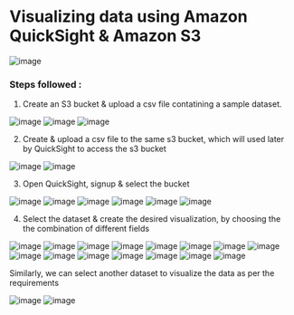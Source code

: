 # Visualizing data using Amazon QuickSight & Amazon S3

![image](https://github.com/rnainani/AWSPracticeProjects/assets/25031921/6f1d3bd0-55ab-42c4-8221-d8ade0e2ed77)


### Steps followed :

1) Create an S3 bucket & upload a csv file contatining a sample dataset.

![image](https://github.com/rnainani/AWSPracticeProjects/assets/25031921/74285b86-7938-4f9e-8425-31791e6656f8)
![image](https://github.com/rnainani/AWSPracticeProjects/assets/25031921/d0fb52f0-6829-462d-8ff0-e6ccda71cb6c)
![image](https://github.com/rnainani/AWSPracticeProjects/assets/25031921/601ec66a-b73a-419c-90a5-a23de2ad72e0)

2) Create & upload a csv file to the same s3 bucket, which will used later by QuickSight to access the s3 bucket

![image](https://github.com/rnainani/AWSPracticeProjects/assets/25031921/f515da4c-489b-4a4c-9436-953d3756b896)
![image](https://github.com/rnainani/AWSPracticeProjects/assets/25031921/0778e29f-34a5-471a-aaeb-8fde485ab6c1)

3) Open QuickSight, signup & select the bucket

![image](https://github.com/rnainani/AWSPracticeProjects/assets/25031921/649b336c-ce3f-4dee-a7a7-99faaaa63ed8)
![image](https://github.com/rnainani/AWSPracticeProjects/assets/25031921/25a863cf-0f3f-4b5c-9797-0efae9e59a3b)
![image](https://github.com/rnainani/AWSPracticeProjects/assets/25031921/07518ff8-c7fe-431d-bdae-25261883de40)
![image](https://github.com/rnainani/AWSPracticeProjects/assets/25031921/f461152e-6c4b-4433-956d-cb7d8c0a1a4f)
![image](https://github.com/rnainani/AWSPracticeProjects/assets/25031921/07b042ff-f5ef-43f3-b979-70465912e990)
![image](https://github.com/rnainani/AWSPracticeProjects/assets/25031921/e9b4d061-b78a-465f-8d6f-de83f4898f55)

4) Select the dataset & create the desired visualization, by choosing the the combination of different fields

![image](https://github.com/rnainani/AWSPracticeProjects/assets/25031921/a4bd0cdb-d345-452f-9baa-371bf77e49da)
![image](https://github.com/rnainani/AWSPracticeProjects/assets/25031921/5f66de20-abdc-43a4-8625-3386e6ecca54)
![image](https://github.com/rnainani/AWSPracticeProjects/assets/25031921/e930ae2a-ad29-4ea4-b1b1-4ec0953cef1c)
![image](https://github.com/rnainani/AWSPracticeProjects/assets/25031921/cce6d2bd-5bf0-4af3-986d-5abd1886a9c5)
![image](https://github.com/rnainani/AWSPracticeProjects/assets/25031921/b384d787-fa9c-46e9-a635-237aa7d48151)
![image](https://github.com/rnainani/AWSPracticeProjects/assets/25031921/9013470f-1f51-48fa-b47e-dde44160a9ef)
![image](https://github.com/rnainani/AWSPracticeProjects/assets/25031921/334657f6-e8a5-4c3e-94ae-b789f2481b3b)
![image](https://github.com/rnainani/AWSPracticeProjects/assets/25031921/ca9fd7af-73fe-41a0-bfbf-4eb3bacee2db)
![image](https://github.com/rnainani/AWSPracticeProjects/assets/25031921/14a6515b-03aa-4d1f-a6bb-8965d74268f0)
![image](https://github.com/rnainani/AWSPracticeProjects/assets/25031921/e6522191-1481-4ef8-ad42-6989f735516d)
![image](https://github.com/rnainani/AWSPracticeProjects/assets/25031921/d4913e77-678f-4276-a177-a52d2d1bdcd3)
![image](https://github.com/rnainani/AWSPracticeProjects/assets/25031921/873c8aa9-c6b1-4679-a1c7-5d052953d0c2)
![image](https://github.com/rnainani/AWSPracticeProjects/assets/25031921/82a38b49-2e30-418b-ab17-ed711b9d5c60)
![image](https://github.com/rnainani/AWSPracticeProjects/assets/25031921/b01d390c-1b3f-4dea-84c4-065c45556f04)
![image](https://github.com/rnainani/AWSPracticeProjects/assets/25031921/0987ac78-9bff-4517-b3a0-75cb8ded1f77)

Similarly, we can select another dataset to visualize the data as per the requirements 

![image](https://github.com/rnainani/AWSPracticeProjects/assets/25031921/ff2adb5b-852d-488b-978a-ec9eddde40a8)
![image](https://github.com/rnainani/AWSPracticeProjects/assets/25031921/9315a52d-8ab3-4f47-9d7b-4431d5f4aaac)







